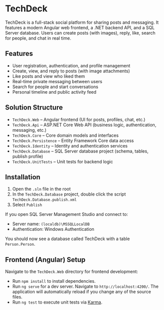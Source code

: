 # TechDeck

TechDeck is a full-stack social platform for sharing posts and messaging. It features a modern Angular web frontend, a .NET backend API, and a SQL Server database. Users can create posts (with images), reply, like, search for people, and chat in real time.

## Features
- User registration, authentication, and profile management
- Create, view, and reply to posts (with image attachments)
- Like posts and view who liked them
- Real-time private messaging between users
- Search for people and start conversations
- Personal timeline and public activity feed

## Solution Structure
- `TechDeck.Web` – Angular frontend (UI for posts, profiles, chat, etc.)
- `TechDeck.Api` – ASP.NET Core Web API (business logic, authentication, messaging, etc.)
- `TechDeck.Core` – Core domain models and interfaces
- `TechDeck.Persistence` – Entity Framework Core data access
- `TechDeck.Identity` – Identity and authentication services
- `TechDeck.Database` – SQL Server database project (schema, tables, publish profile)
- `TechDeck.UnitTests` – Unit tests for backend logic

## Installation

1. Open the `.sln` file in the root
2. In the `TechDeck.Database` project, double click the script `TechDeck.Database.publish.xml`
3. Select `Publish`

If you open SQL Server Management Studio and connect to:
- Server name: `(localdb)\MSSQLLocalDB`
- Authentication: Windows Authentication

You should now see a database called TechDeck with a table `Person.Person`.

## Frontend (Angular) Setup

Navigate to the `TechDeck.Web` directory for frontend development:

- Run `npm install` to install dependencies.
- Run `ng serve` for a dev server. Navigate to `http://localhost:4200/`. The application will automatically reload if you change any of the source files.
- Run `ng test` to execute unit tests via [Karma](https://karma-runner.github.io).